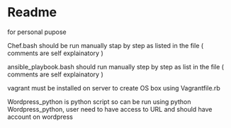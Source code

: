 # Readme

for personal pupose

Chef.bash should be run manually stap by step as listed in the file ( comments are self explainatory )


ansible_playbook.bash should run manually step by step as list in the file ( comments are self explainatory )


vagrant must be installed on server to create OS box using Vagrantfile.rb 

Wordpress_python is python script so can be run using  python Wordpress_python, user need to have access to URL and should have account on wordpress 
